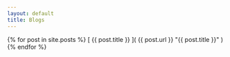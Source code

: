 ```yaml
---
layout: default
title: Blogs
---
```



{% for post in site.posts %}
[ {{ post.title }} ]( {{ post.url }} "{{ post.title }}" )
{% endfor %}


<!--
{% for category in site.categories %}
  <h2>{{ category[0] }}</h2>
  <ul>
    {% for post in category[1] %}
      <li>{{ post.title }}</li>
    {% endfor %}
  </ul>
{% endfor %}
-->